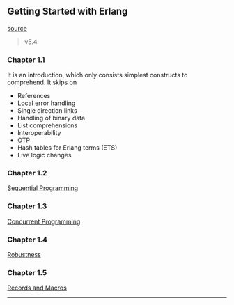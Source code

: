 
## Getting Started with Erlang

[source](http://erlang.org/download/getting_started-5.4.pdf)

> v5.4

### Chapter 1.1

It is an introduction, which only consists simplest constructs to comprehend. It skips on

* References
* Local error handling
* Single direction links
* Handling of binary data
* List comprehensions
* Interoperability
* OTP
* Hash tables for Erlang terms (ETS)
* Live logic changes


### Chapter 1.2

[Sequential Programming](./chapter1-2.md)


### Chapter 1.3

[Concurrent Programming](./chapter1-3.md)


### Chapter 1.4

[Robustness](./chapter1-4.md)


### Chapter 1.5

[Records and Macros](./chapter1-5.md)

---
